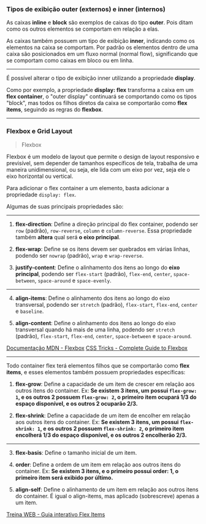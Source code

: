 ### Tipos de exibição outer (externos) e inner (internos)

As caixas **inline** e **block** são exemplos de caixas do tipo **outer**. Pois ditam como os outros elementos se comportam em relação a elas.

As caixas também possuem um tipo de exibição **inner**, indicando como os elementos na caixa se comportam. Por padrão os elementos dentro de uma caixa são posicionados em um fluxo normal (normal flow), significando que se comportam como caixas em bloco ou em linha.

---

É possível alterar o tipo de exibição inner utilizando a propriedade **display**.

Como por exemplo, a propriedade **display: flex** transforma a caixa em um **flex container**, o "outer display" continuará se comportando como os tipos "block", mas todos os filhos diretos da caixa se comportarão como **flex items**, seguindo as regras do **flexbox**.

---

### Flexbox e Grid Layout

> Flexbox

Flexbox é um modelo de layout que permite o design de layout responsivo e previsível, sem depender de tamanhos específicos de tela, trabalha de uma maneira unidimensional, ou seja, ele lida com um eixo por vez, seja ele o eixo horizontal ou vertical.

Para adicionar o flex container a um elemento, basta adicionar a propriedade `display: flex`.

Algumas de suas principais propriedades são:

---

1. **flex-direction**: Define a direção principal do flex container, podendo ser `row` (padrão), `row-reverse`, `column` e `column-reverse`. Essa propriedade também **altera** qual será **o eixo principal**.

2. **flex-wrap**: Define se os itens devem ser quebrados em várias linhas, podendo ser `nowrap` (padrão), `wrap` e `wrap-reverse`.

3. **justify-content**: Define o alinhamento dos itens ao longo do **eixo principal**, podendo ser `flex-start` (padrão), `flex-end`, `center`, `space-between`, `space-around` e `space-evenly`.

---

4. **align-items**: Define o alinhamento dos itens ao longo do eixo transversal, podendo ser `stretch` (padrão), `flex-start`, `flex-end`, `center` e `baseline`.

5. **align-content**: Define o alinhamento dos itens ao longo do eixo transversal quando há mais de uma linha, podendo ser `stretch` (padrão), `flex-start`, `flex-end`, `center`, `space-between` e `space-around`.

[Documentação MDN - Flexbox](https://developer.mozilla.org/pt-BR/docs/Learn/CSS/CSS_layout/Flexbox)
[CSS Tricks - Complete Guide to Flexbox](https://css-tricks.com/snippets/css/a-guide-to-flexbox/)

---

Todo container flex terá elementos filhos que se comportarão como **flex items**, e esses elementos também possuem propriedades específicas:

1. **flex-grow**: Define a capacidade de um item de crescer em relação aos outros itens do container. Ex: **Se existem 3 itens, um possui `flex-grow: 1`, e os outros 2 possuem `flex-grow: 2`, o primeiro item ocupará 1/3 do espaço disponível, e os outros 2 ocuparão 2/3.**

2. **flex-shrink**: Define a capacidade de um item de encolher em relação aos outros itens do container. Ex: **Se existem 3 itens, um possui `flex-shrink: 1`, e os outros 2 possuem `flex-shrink: 2`, o primeiro item encolherá 1/3 do espaço disponível, e os outros 2 encolherão 2/3.**

---

3. **flex-basis**: Define o tamanho inicial de um item.

4. **order**: Define a ordem de um item em relação aos outros itens do container. Ex: **Se existem 3 itens, e o primeiro possui order: 1, o primeiro item será exibido por último.**

5. **align-self**: Define o alinhamento de um item em relação aos outros itens do container. É igual o align-items, mas aplicado (sobrescreve) apenas a um item.

[Treina WEB - Guia interativo Flex Items](https://www.treinaweb.com.br/blog/css-flexbox-um-guia-interativo-parte-2-itens)

<!-- _footer: pedro.mateus@unicesumar.edu.br -->
